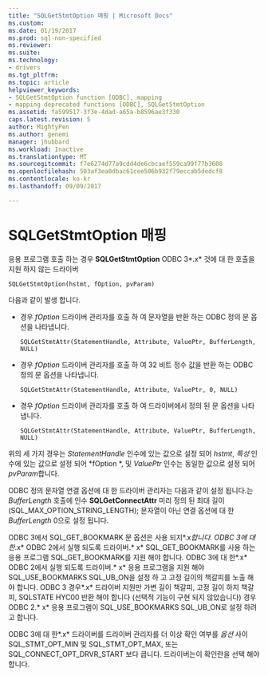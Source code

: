 ```yaml
---
title: "SQLGetStmtOption 매핑 | Microsoft Docs"
ms.custom: 
ms.date: 01/19/2017
ms.prod: sql-non-specified
ms.reviewer: 
ms.suite: 
ms.technology:
- drivers
ms.tgt_pltfrm: 
ms.topic: article
helpviewer_keywords:
- SQLGetStmtOption function [ODBC], mapping
- mapping deprecated functions [ODBC], SQLGetStmtOption
ms.assetid: fa599517-3f3e-4dad-a65a-b8596ae3f330
caps.latest.revision: 5
author: MightyPen
ms.author: genemi
manager: jhubbard
ms.workload: Inactive
ms.translationtype: MT
ms.sourcegitcommit: f7e6274d77a9cdd4de6cbcaef559ca99f77b3608
ms.openlocfilehash: 503af3ea0dbac61cee506b932f79eccab5dedcf8
ms.contentlocale: ko-kr
ms.lasthandoff: 09/09/2017

---
```

# <a name="sqlgetstmtoption-mapping"></a>SQLGetStmtOption 매핑
응용 프로그램 호출 하는 경우 **SQLGetStmtOption** ODBC 3*.x* 것에 대 한 호출을 지원 하지 않는 드라이버  
  
```  
SQLGetStmtOption(hstmt, fOption, pvParam)  
```  
  
 다음과 같이 발생 합니다.  
  
-   경우 *fOption* 드라이버 관리자를 호출 하 여 문자열을 반환 하는 ODBC 정의 문 옵션을 나타냅니다.  
  
    ```  
    SQLGetStmtAttr(StatementHandle, Attribute, ValuePtr, BufferLength, NULL)  
    ```  
  
-   경우 *fOption* 드라이버 관리자를 호출 하 여 32 비트 정수 값을 반환 하는 ODBC 정의 문 옵션을 나타냅니다.  
  
    ```  
    SQLGetStmtAttr(StatementHandle, Attribute, ValuePtr, 0, NULL)  
    ```  
  
-   경우 *fOption* 드라이버 관리자를 호출 하 여 드라이버에서 정의 된 문 옵션을 나타냅니다.  
  
    ```  
    SQLGetStmtAttr(StatementHandle, Attribute, ValuePtr, BufferLength, NULL)  
    ```  
  
 위의 세 가지 경우는 *StatementHandle* 인수에 있는 값으로 설정 되어 *hstmt*, *특성* 인수에 있는 값으로 설정 되어 *fOption *, 및 *ValuePtr* 인수는 동일한 값으로 설정 되어 *pvParam*합니다.  
  
 ODBC 정의 문자열 연결 옵션에 대 한 드라이버 관리자는 다음과 같이 설정 됩니다.는 *BufferLength* 호출에 인수 **SQLGetConnectAttr** 미리 정의 된 최대 길이 (SQL_MAX_OPTION_STRING_LENGTH); 문자열이 아닌 연결 옵션에 대 한 *BufferLength* 0으로 설정 됩니다.  
  
 ODBC 3에서 SQL_GET_BOOKMARK 문 옵션은 사용 되지*.x*합니다. ODBC 3에 대 한*.x* ODBC 2에서 실행 되도록 드라이버.* x* SQL_GET_BOOKMARK를 사용 하는 응용 프로그램 SQL_GET_BOOKMARK를 지원 해야 합니다. ODBC 3에 대 한*.x* ODBC 2에서 실행 되도록 드라이버.* x* 응용 프로그램을 지원 해야 SQL_USE_BOOKMARKS SQL_UB_ON을 설정 하 고 고정 길이의 책갈피를 노출 해야 합니다. ODBC 3 경우*.x* 드라이버 지원만 가변 길이 책갈피, 고정 길이 하지 책갈피, SQLSTATE HYC00 반환 해야 합니다 (선택적 기능이 구현 되지 않았습니다) 경우 ODBC 2.* x* 응용 프로그램이 SQL_USE_BOOKMARKS SQL_UB_ON로 설정 하려고 합니다.  
  
 ODBC 3에 대 한*.x* 드라이버를 드라이버 관리자를 더 이상 확인 여부를 *옵션* 사이 SQL_STMT_OPT_MIN 및 SQL_STMT_OPT_MAX, 또는 SQL_CONNECT_OPT_DRVR_START 보다 큽니다. 드라이버는이 확인란을 선택 해야 합니다.


